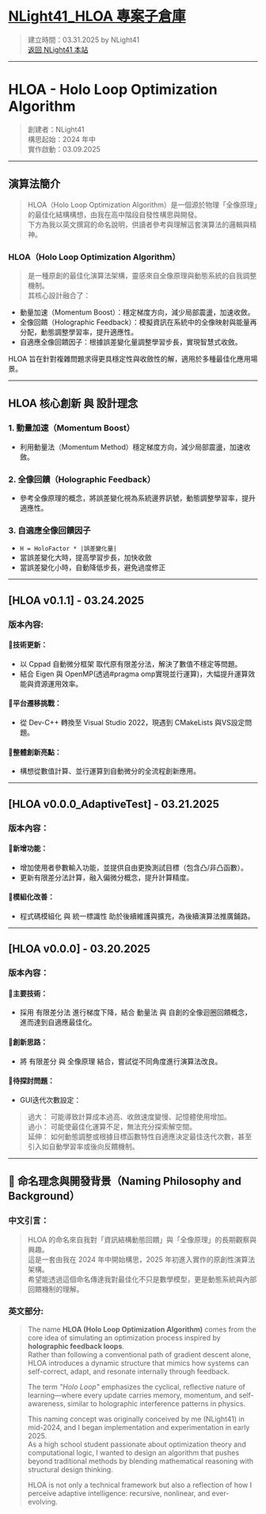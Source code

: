 # [NLight41_HLOA 專案子倉庫](https://github.com/NLight41/NLIGHT41_HLOA)
> 建立時間：03.31.2025 by NLight41  
> [返回 NLight41 本站](https://nlight41.github.io/NLight41_LearningRepo/)  

---
# HLOA - Holo Loop Optimization Algorithm   
> 創建者：NLight41  
> 構思起始：2024 年中  
> 實作啟動：03.09.2025   
  
---  
## 演算法簡介  
> HLOA（Holo Loop Optimization Algorithm）是一個源於物理「全像原理」的最佳化結構構想，由我在高中階段自發性構思與開發。  
> 下方為我以英文撰寫的命名說明，供讀者參考與理解這套演算法的邏輯與精神。  

### HLOA（Holo Loop Optimization Algorithm）   
> 是一種原創的最佳化演算法架構，靈感來自全像原理與動態系統的自我調整機制。  
其核心設計融合了：  
- 動量加速（Momentum Boost）：穩定梯度方向，減少局部震盪，加速收斂。  
- 全像回饋（Holographic Feedback）：模擬資訊在系統中的全像映射與能量再分配，動態調整學習率，提升適應性。  
- 自適應全像回饋因子：根據誤差變化量調整學習步長，實現智慧式收斂。  
  
HLOA 旨在針對複雜問題求得更具穩定性與收斂性的解，適用於多種最佳化應用場景。  

---  
## HLOA 核心創新 與 設計理念   
  
### 1. 動量加速（Momentum Boost）  
- 利用動量法（Momentum Method）穩定梯度方向，減少局部震盪，加速收斂。​  
  
### 2. 全像回饋（Holographic Feedback）   
- 參考全像原理的概念，將誤差變化視為系統邊界訊號，動態調整學習率，提升適應性。  
  
### 3. 自適應全像回饋因子  
- `H = HoloFactor * |誤差變化量|`  
- 當誤差變化大時，提高學習步長，加快收斂  
- 當誤差變化小時，自動降低步長，避免過度修正  


---

## [HLOA v0.1.1] - 03.24.2025  
### 版本內容:  
#### 🔹技術更新：  
- 以 Cppad 自動微分框架 取代原有限差分法，解決了數值不穩定等問題。  
- 結合 Eigen 與 OpenMP(透過#pragma omp實現並行運算)，大幅提升運算效能與資源運用效率。  

#### 🔹平台遷移挑戰：  
- 從 Dev-C++ 轉換至 Visual Studio 2022，現遇到 CMakeLists 與VS設定問題。  

#### 🔹整體創新亮點：  
- 構想從數值計算、並行運算到自動微分的全流程創新應用。  

---
  
## [HLOA v0.0.0_AdaptiveTest] - 03.21.2025  
### 版本內容：  
#### 🔹新增功能：  
- 增加使用者參數輸入功能，並提供自由更換測試目標（包含凸/非凸函數）。  
- 更新有限差分法計算，融入偏微分概念，提升計算精度。  
  
#### 🔹模組化改善：  
- 程式碼模組化 與 統一標識性 助於後續維護與擴充，為後續演算法推廣鋪路。  

---
  
## [HLOA v0.0.0] - 03.20.2025  
### 版本內容：  
#### 🔹主要技術：  
- 採用 有限差分法 進行梯度下降，結合 動量法 與 自創的全像迴圈回饋概念，進而達到自適應最佳化。  

#### 🔹創新思路：  
- 將 有限差分 與 全像原理 結合，嘗試從不同角度進行演算法改良。  

#### 🔹待探討問題：  
- GUI迭代次數設定：  
> 過大： 可能導致計算成本過高、收斂速度變慢、記憶體使用增加。  
> 過小： 可能使最佳化運算不足，無法充分探索解空間。  
> 延伸： 如何動態調整或根據目標函數特性自適應決定最佳迭代次數，甚至引入如自動學習率或後向反饋機制。  

---
  
## 🧾 命名理念與開發背景（Naming Philosophy and Background）  
### 中文引言：  
> HLOA 的命名來自我對「資訊結構動態回饋」與「全像原理」的長期觀察與興趣。  
> 這是一套由我在 2024 年中開始構思，2025 年初進入實作的原創性演算法架構。  
> 希望能透過這個命名傳達我對最佳化不只是數學模型，更是動態系統與內部回饋機制的理解。  
  
### 英文部分:   
> The name **HLOA (Holo Loop Optimization Algorithm)** comes from the core idea of simulating an optimization process inspired by **holographic feedback loops**.   
> Rather than following a conventional path of gradient descent alone, HLOA introduces a dynamic structure that mimics how systems can self-correct, adapt, and resonate internally through feedback.  
> 
> The term *"Holo Loop"* emphasizes the cyclical, reflective nature of learning—where every update carries memory, momentum, and self-awareness, similar to holographic interference patterns in physics.  
> 
> This naming concept was originally conceived by me (NLight41) in mid-2024, and I began implementation and experimentation in early 2025.   
> As a high school student passionate about optimization theory and computational logic, I wanted to design an algorithm that pushes beyond traditional methods by blending mathematical reasoning with structural design thinking.  
> 
> HLOA is not only a technical framework but also a reflection of how I perceive adaptive intelligence: recursive, nonlinear, and ever-evolving.  
